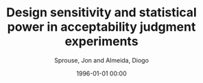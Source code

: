---
layout: post
title: Design sensitivity and statistical power in acceptability judgment experiments

date: 1996-01-01 00:00
author: Sprouse, Jon and Almeida, Diogo
journal: Glossa a journal of general linguistics

link: https://doi.org/10.5334/gjgl.236

year: 2017
---